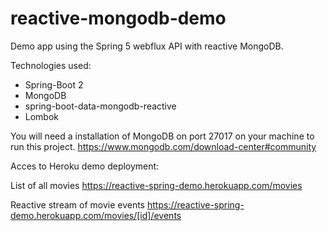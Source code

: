 # reactive-mongodb-demo

Demo app using the Spring 5 webflux API with reactive MongoDB.

Technologies used:
- Spring-Boot 2
- MongoDB
- spring-boot-data-mongodb-reactive
- Lombok


You will need a installation of MongoDB on port 27017 on your machine to run this project.
https://www.mongodb.com/download-center#community

Acces to Heroku demo deployment:

List of all movies
https://reactive-spring-demo.herokuapp.com/movies

Reactive stream of movie events
https://reactive-spring-demo.herokuapp.com/movies/[id]/events